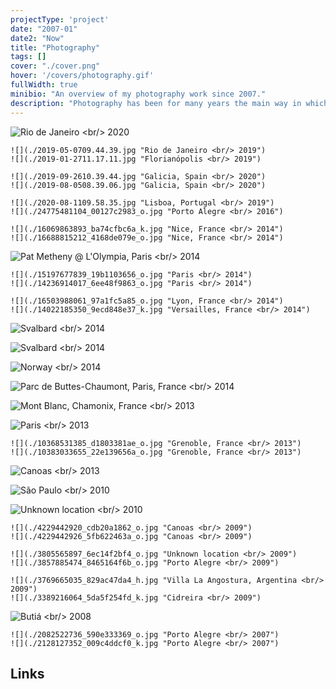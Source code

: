 ```yaml
---
projectType: 'project'
date: "2007-01"
date2: "Now"
title: "Photography"
tags: []
cover: "./cover.png"
hover: '/covers/photography.gif'
fullWidth: true
minibio: "An overview of my photography work since 2007."
description: "Photography has been for many years the main way in which I try to express my view of the world: sometimes sensible, sometimes critical, sometimes just aesthetic <br/> This is a special collection of some of the pictures, trips, people and places I hold nearest to my heart."
--- 
```


 
<!-- <results-banner
    data='{
        "photos uploaded to Flickr": "1,300+",
        "photos total views": "325,000+",
        "gallery views": "20,000+"
    }'/> -->

 
![](./IMG_20180504_223814_561-01.jpeg "Rio de Janeiro <br/> 2020")

```grid|2
![](./2019-05-0709.44.39.jpg "Rio de Janeiro <br/> 2019")
![](./2019-01-2711.17.11.jpg "Florianópolis <br/> 2019")
```
 
```grid|2
![](./2019-09-2610.39.44.jpg "Galicia, Spain <br/> 2020")
![](./2019-08-0508.39.06.jpg "Galicia, Spain <br/> 2020")
``` 

```grid|2
![](./2020-08-1109.58.35.jpg "Lisboa, Portugal <br/> 2019")
![](./24775481104_00127c2983_o.jpg "Porto Alegre <br/> 2016")
```

```grid|2
![](./16069863893_ba74cfbc6a_k.jpg "Nice, France <br/> 2014")
![](./16688815212_4168de079e_o.jpg "Nice, France <br/> 2014") 
``` 

![](./14236737369_ba3bd38274_k.jpg "Pat Metheny @ L'Olympia, Paris <br/> 2014")

```grid|2
![](./15197677839_19b1103656_o.jpg "Paris <br/> 2014")
![](./14236914017_6ee48f9863_o.jpg "Paris <br/> 2014")
```

```grid|2
![](./16503988061_97a1fc5a85_o.jpg "Lyon, France <br/> 2014")
![](./14022185350_9ecd848e37_k.jpg "Versailles, France <br/> 2014")
```

![](./15967274601_6fa9ee26c0_k.jpg "Svalbard <br/> 2014")

![](./DSC_5806-1.jpg "Svalbard <br/> 2014")

![](./DSC_0745-1.jpg "Norway <br/> 2014")

![](./14480849921_2f20bc23a8_k.jpg "Parc de Buttes-Chaumont, Paris, France <br/> 2014")

![](./10660274955_2ffc502978_k.jpg "Mont Blanc, Chamonix, France <br/> 2013")

![](./11125506854_c4e077ef0a_k.jpg "Paris <br/> 2013")

```grid|2
![](./10368531385_d1803381ae_o.jpg "Grenoble, France <br/> 2013")
![](./10383033655_22e139656a_o.jpg "Grenoble, France <br/> 2013")
```

![](./10045407925_c3f09d40e0_o.jpg "Canoas <br/> 2013")
 
![](./4369418992_24edef7e49_o.jpg "São Paulo <br/> 2010")

![](./4299710422_3b85a1fa92_k.jpg "Unknown location <br/> 2010")

```grid|2
![](./4229442920_cdb20a1862_o.jpg "Canoas <br/> 2009") 
![](./4229442926_5fb622463a_o.jpg "Canoas <br/> 2009")
```

```grid|2
![](./3805565897_6ec14f2bf4_o.jpg "Unknown location <br/> 2009")
![](./3857885474_8465164f6b_o.jpg "Porto Alegre <br/> 2009")
```

```grid|2
![](./3769665035_829ac47da4_h.jpg "Villa La Angostura, Argentina <br/> 2009")
![](./3389216064_5da5f254fd_k.jpg "Cidreira <br/> 2009")
```

![](./3110142893_ccccdca262_o.jpg "Butiá <br/> 2008")

```grid|2
![](./2082522736_590e333369_o.jpg "Porto Alegre <br/> 2007")
![](./2128127352_009c4ddcf0_k.jpg "Porto Alegre <br/> 2007")
```
 

## Links

<links-list
    items='[
        {
            "label": "Flickr",
            "url": "https://www.flickr.com/photos/helloninja"
        },
        {
            "label": "Instagram",
            "url": "https://instagram.com/cmdalbem"
        }
    ]'>
</links-list>